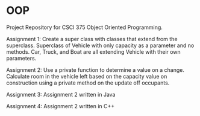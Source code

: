 # OOP

Project Repository for CSCI 375 Object Oriented Programming.

Assignment 1:
Create a super class with classes that extend from the superclass.
  Superclass of Vehicle with only capacity as a parameter and no methods.
  Car, Truck, and Boat are all extending Vehicle with their own parameters.

Assignment 2:
Use a private function to determine a value on a change.
  Calculate room in the vehicle left based on the capacity value on construction
  using a private method on the update off occupants.

Assignment 3:
Assignment 2 written in Java

Assignment 4:
Assignment 2 written in C++
